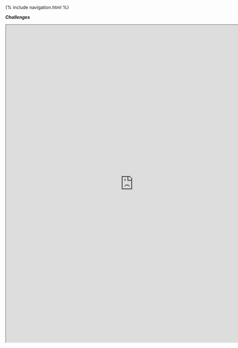   
{% include navigation.html %}

**_Challenges_**

<iframe height="1000px" width="800px" src="https://replit.com/@divyanshisuri/COMPSCI-1?lite=true#main.py"></iframe>
  
 <div>
